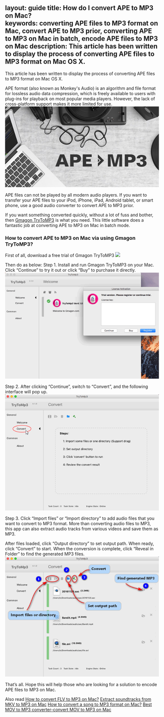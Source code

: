layout: guide
title: How do I convert APE to MP3 on Mac?     
keywords: converting APE files to MP3 format on Mac, convert APE to MP3 prior, converting APE to MP3 on Mac in batch, encode APE files to MP3 on Mac 
description: This article has been written to display the process of converting APE files to MP3 format on Mac OS X. 
---
This article has been written to display the process of converting APE files to MP3 format on Mac OS X. 

APE format (also known as Monkey's Audio) is an algorithm and file format for lossless audio data compression, which is freely available to users with plug-ins for playback on most popular media players. However, the lack of cross-platform support makes it more limited for use.
![](../img/ape-to-mp3.jpg)

APE files can not be played by all modern audio players. If you want to transfer your APE files to your iPod, iPhone, iPad, Android tablet, or smart phone, use a good audio converter to convert APE to MP3 prior. 

If you want something converted quickly, without a lot of fuss and bother, then <a href="https://gmagon.com/products/store/trytomp3/" target="_blank">Gmagon TryToMP3</a> is what you need. This little software does a fantastic job at converting APE to MP3 on Mac in batch mode.      
### How to convert APE to MP3 on Mac via using Gmagon TryToMP3? 
First of all, download a free trial of Gmagon TryToMP3
<a href="https://gmagon.com/products/store/trytomp3/" target="_blank"> <img src="https://gmagon.com/asset/images/free-download.png"/></a>

Then do as below: 
Step 1. Install and run Gmagon TryToMP3 on your Mac. Click “Continue” to try it out or click “Buy” to purchase it directly.  
![](../img/continue.png)

Step 2. After clicking “Continue”, switch to “Convert”, and the following interface will pop up. 
![](../img/convert.png)

Step 3. Click “Import files” or “Import directory” to add audio files that you want to convert to MP3 format. More than converting audio files to MP3, this app can also extract audio tracks from various videos and save them as MP3. 

After files loaded, click “Output directory” to set output path. When ready, click “Convert” to start. When the conversion is complete, click “Reveal in Folder” to find the generated MP3 files.  
![](../img/steps.png)

That’s all. Hope this will help those who are looking for a solution to encode APE files to MP3 on Mac. 

Also read
<a href="https://gmagon.com/guide/trytomp3/convert-flv-to-mp3.html" target="_blank" >How to convert FLV to MP3 on Mac?</a>
<a href="https://gmagon.com/guide/trytomp3/extract-mkv-audio-to-mp3-mac.html" target="_blank" >Extract soundtracks from MKV to MP3 on Mac</a>
<a href="https://gmagon.com/guide/trytomp3/convert-audio-to-mp3-mac.html" target="_blank" >How to convert a song to MP3 format on Mac?</a>
<a href="https://gmagon.com/guide/trytomp3/best-mov-to-mp3-converter.html" target="_blank" >Best MOV to MP3 converter-convert MOV to MP3 on Mac</a>
